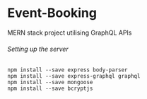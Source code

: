 # Event-Booking
MERN stack project utilising GraphQL APIs

###### Setting up the server
``` npm init 
npm install --save express body-parser
npm install --save express-graphql graphql
npm install --save mongoose
npm install --save bcryptjs
```